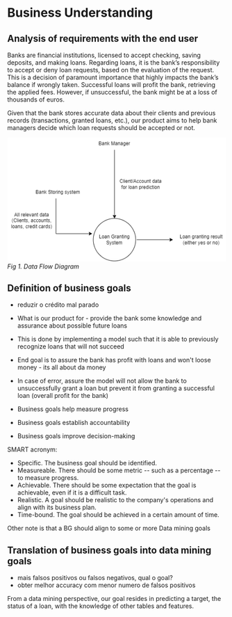 # Business Understanding

## Analysis of requirements with the end user

Banks are financial institutions, licensed to accept checking, saving deposits, and making loans. Regarding loans, it is the bank’s responsibility to accept or deny loan requests, based on the evaluation of the request. This is a decision of paramount importance that highly impacts the bank’s balance if wrongly taken. Successful loans will profit the bank, retrieving the applied fees. However, if unsuccessful, the bank might be at a loss of thousands of euros.

Given that the bank stores accurate data about their clients and previous records (transactions, granted loans, etc.), our product aims to help bank managers decide which loan requests should be accepted or not.

![Data Flow Diagram](./images/Data-Flow-Diagram.png)*Fig 1. Data Flow Diagram*

## Definition of business goals


- reduzir o crédito mal parado

- What is our product for - provide the bank some knowledge and assurance about possible future loans
- This is done by implementing a model such that it is able to previously recognize loans that will not succeed
- End goal is to assure the bank has profit with loans and won't loose money - its all about da money
- In case of error, assure the model will not allow the bank to unsuccessfully grant a loan but prevent it from granting a successful loan (overall profit for the bank)

- Business goals help measure progress
- Business goals establish accountability
- Business goals improve decision-making

SMART acronym:
- Specific. The business goal should be identified.
- Measureable. There should be some metric -- such as a percentage -- to measure progress.
- Achievable. There should be some expectation that the goal is achievable, even if it is a difficult task.
- Realistic. A goal should be realistic to the company's operations and align with its business plan.
- Time-bound. The goal should be achieved in a certain amount of time.

Other note is that a BG should align to some or more Data mining goals

## Translation of business goals into data mining goals

- mais falsos positivos ou falsos negativos, qual o goal?
- obter melhor accuracy com menor numero de falsos positivos

From a data mining perspective, our goal resides in predicting a target, the status of a loan, with the knowledge of other tables and features. 